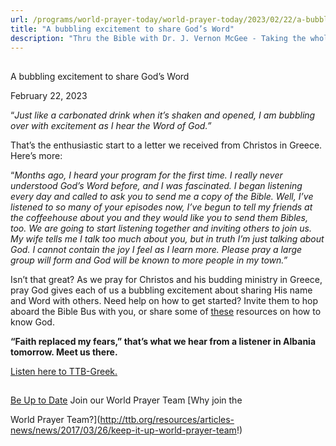 ```yaml
---
url: /programs/world-prayer-today/world-prayer-today/2023/02/22/a-bubbling-excitement-to-share-god-s-word
title: "A bubbling excitement to share God’s Word"
description: "Thru the Bible with Dr. J. Vernon McGee - Taking the whole Word to the whole world"
---
```







## 
 A bubbling excitement to share God’s Word


February 22, 2023




“*Just like a carbonated drink when it’s shaken and opened, I am bubbling over with excitement as I hear the Word of God.”*

That’s the enthusiastic start to a letter we received from Christos in Greece. Here’s more:

“*Months ago, I heard your program for the first time. I really never understood God’s Word before, and I was fascinated. I began listening every day and called to ask you to send me a copy of the Bible. Well, I’ve listened to so many of your episodes now, I’ve begun to tell my friends at the coffeehouse about you and they would like you to send them Bibles, too. We are going to start listening together and inviting others to join us. My wife tells me I talk too much about you, but in truth I’m just talking about God. I cannot contain the joy I feel as I learn more. Please pray a large group will form and God will be known to more people in my town.”*

Isn’t that great? As we pray for Christos and his budding ministry in Greece, pray God gives each of us a bubbling excitement about sharing His name and Word with others. Need help on how to get started? Invite them to hop aboard the Bible Bus with you, or share some of [these](/resources/how-can-i-know-god) resources on how to know God.

**“Faith replaced my fears,” that’s what we hear from a listener in Albania tomorrow. Meet us there.**

[Listen here to TTB-Greek.](https://ttb.twr.org/home/day,0414/language,ELL)







## 




[Be Up to Date](http://feeds.feedburner.com/WorldPrayerToday "World Prayer Today RSS Feed")
Join our World Prayer Team
[Why join the  

World Prayer Team?](http://ttb.org/resources/articles-news/news/2017/03/26/keep-it-up-world-prayer-team!)




